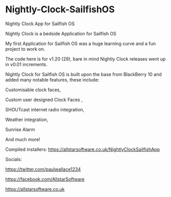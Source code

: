 # Nightly-Clock-SailfishOS
 Nightly Clock App for Sailfish OS
 
 
 
Nightly Clock is a bedside Application for Sailfish OS

My first Application for Sailfish OS was a huge learning curve and a fun project to work on.


The code here is for v1.20 (29), bare in mind Nightly Clock releases went up in v0.01 increments.


Nightly Clock for Sailfish OS is built upon the base from BlackBerry 10 and added many notable features, these include:

Customisable clock faces,

Custom user designed Clock Faces ,

SHOUTcast internet radio integration,

Weather integration,

Sunrise Alarm

And much more!


Compiled installers: https://allstarsoftware.co.uk/NightlyClockSailfishApp

Socials:

https://twitter.com/paulwallace1234

https://facebook.com/AllstarSoftware

https://allstarsoftware.co.uk